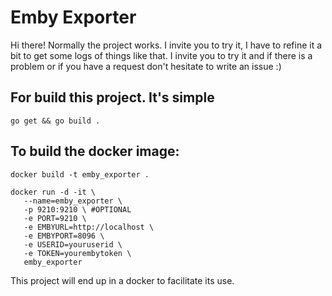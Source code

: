 # Emby Exporter

Hi there!
Normally the project works. I invite you to try it, I have to refine it a bit to get some logs of things like that. I invite you to try it and if there is a problem or if you have a request don't hesitate to write an issue :)


## For build this project. It's simple
`go get &&
go build .`


## To build the docker image:

`docker build -t emby_exporter .`
```
docker run -d -it \
   --name=emby_exporter \
   -p 9210:9210 \ #OPTIONAL
   -e PORT=9210 \
   -e EMBYURL=http://localhost \
   -e EMBYPORT=8096 \
   -e USERID=youruserid \
   -e TOKEN=yourembytoken \
   emby_exporter
```

This project will end up in a docker to facilitate its use.
